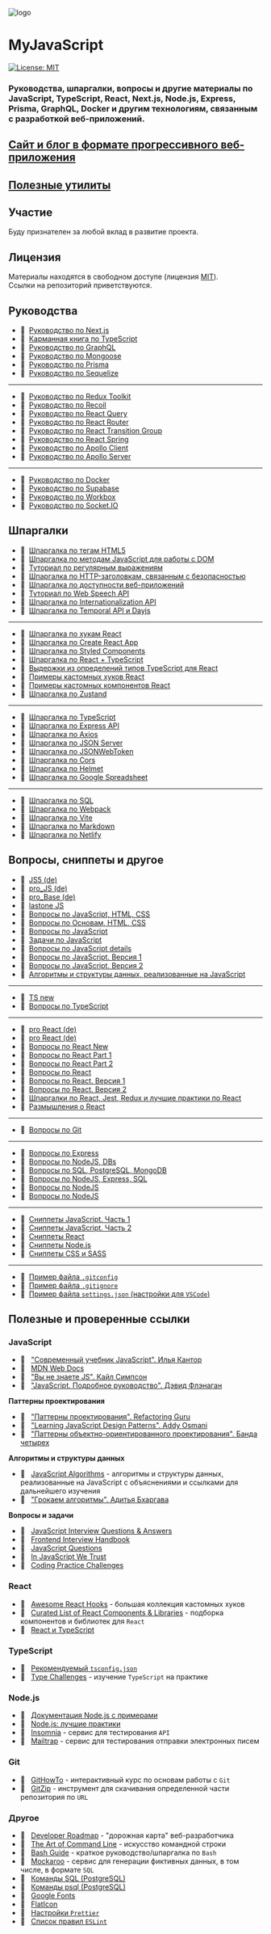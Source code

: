 ![logo](./static/img/js128.png)

# MyJavaScript

[![License: MIT](https://img.shields.io/badge/License-MIT-blue.svg)](https://opensource.org/licenses/MIT)

### Руководства, шпаргалки, вопросы и другие материалы по JavaScript, TypeScript, React, Next.js, Node.js, Express, Prisma, GraphQL, Docker и другим технологиям, связанным с разработкой веб-приложений.

## [Сайт и блог в формате прогрессивного веб-приложения](https://my-js.org)

## [Полезные утилиты](https://www.npmjs.com/package/@my-js/utils)

## Участие

Буду признателен за любой вклад в развитие проекта.

## Лицензия

Материалы находятся в свободном доступе (лицензия [MIT](LICENSE)).\
Ссылки на репозиторий приветствуются.

## Руководства

- :page_with_curl:&nbsp;&nbsp;[Руководство по Next.js](./docs/guide/nextjs.md)
- :page_with_curl:&nbsp;&nbsp;[Карманная книга по TypeScript](./docs/guide/ts.mdx)
- :page_with_curl:&nbsp;&nbsp;[Руководство по GraphQL](./docs/guide/graphql.md)
- :page_with_curl:&nbsp;&nbsp;[Руководство по Mongoose](./docs/guide/mongoose.md)
- :page_with_curl:&nbsp;&nbsp;[Руководство по Prisma](./docs/guide/prisma.md)
- :page_with_curl:&nbsp;&nbsp;[Руководство по Sequelize](./docs/guide/sequelize.md)

---

- :page_with_curl:&nbsp;&nbsp;[Руководство по Redux Toolkit](./docs/guide/redux-toolkit.md)
- :page_with_curl:&nbsp;&nbsp;[Руководство по Recoil](./docs/guide/recoil.md)
- :page_with_curl:&nbsp;&nbsp;[Руководство по React Query](./docs/guide/react-query.md)
- :page_with_curl:&nbsp;&nbsp;[Руководство по React Router](./docs/guide/react-router.md)
- :page_with_curl:&nbsp;&nbsp;[Руководство по React Transition Group](./docs/guide/react-transition-group.md)
- :page_with_curl:&nbsp;&nbsp;[Руководство по React Spring](./docs/guide/react-spring.md)
- :page_with_curl:&nbsp;&nbsp;[Руководство по Apollo Client](./docs/guide/apollo/client.md)
- :page_with_curl:&nbsp;&nbsp;[Руководство по Apollo Server](./docs/guide/apollo/server.md)

---

- :page_with_curl:&nbsp;&nbsp;[Руководство по Docker](./docs/guide/docker.md)
- :page_with_curl:&nbsp;&nbsp;[Руководство по Supabase](./docs/guide/supabase.md)
- :page_with_curl:&nbsp;&nbsp;[Руководство по Workbox](./docs/guide/wb/index.md)
- :page_with_curl:&nbsp;&nbsp;[Руководство по Socket.IO](./docs/guide/socket/index.md)

## Шпаргалки

- :memo:&nbsp;&nbsp;[Шпаргалка по тегам HTML5](./docs/cheatsheet/html5.md)
- :memo:&nbsp;&nbsp;[Шпаргалка по методам JavaScript для работы с DOM](./docs/cheatsheet/js-dom.md)
- :memo:&nbsp;&nbsp;[Туториал по регулярным выражениям](./docs/cheatsheet/regexp/index.md)
- :memo:&nbsp;&nbsp;[Шпаргалка по HTTP-заголовкам, связанным с безопасностью](./docs/cheatsheet/security-headers/index.md)
- :memo:&nbsp;&nbsp;[Шпаргалка по доступности веб-приложений](./docs/cheatsheet/web-accessibility/index.md)
- :memo:&nbsp;&nbsp;[Туториал по Web Speech API](./docs/cheatsheet/web-speech.md)
- :memo:&nbsp;&nbsp;[Шпаргалка по Internationalization API](./docs/cheatsheet/intl/index.md)
- :memo:&nbsp;&nbsp;[Шпаргалка по Temporal API и Dayjs](./docs/cheatsheet/temporal.md)

---

- :memo:&nbsp;&nbsp;[Шпаргалка по хукам React](./docs/cheatsheet/react-hooks.md)
- :memo:&nbsp;&nbsp;[Шпаргалка по Create React App](./docs/cheatsheet/create-react-app.md)
- :memo:&nbsp;&nbsp;[Шпаргалка по Styled Components](./docs/cheatsheet/styled-components.md)
- :memo:&nbsp;&nbsp;[Шпаргалка по React + TypeScript](./docs/cheatsheet/react-typescript.md)
- :memo:&nbsp;&nbsp;[Выдержки из определений типов TypeScript для React](./docs/cheatsheet/react-types.md)
- :memo:&nbsp;&nbsp;[Примеры кастомных хуков React](./docs/cheatsheet/custom-hooks.md)
- :memo:&nbsp;&nbsp;[Примеры кастомных компонентов React](./docs/cheatsheet/custom-components.md)
- :memo:&nbsp;&nbsp;[Шпаргалка по Zustand](./docs/cheatsheet/zustand.md)

---

- :memo:&nbsp;&nbsp;[Шпаргалка по TypeScript](./docs/cheatsheet/ts.md)
- :memo:&nbsp;&nbsp;[Шпаргалка по Express API](./docs/cheatsheet/express-api.md)
- :memo:&nbsp;&nbsp;[Шпаргалка по Axios](./docs/cheatsheet/axios.md)
- :memo:&nbsp;&nbsp;[Шпаргалка по JSON Server](./docs/cheatsheet/json-server/index.md)
- :memo:&nbsp;&nbsp;[Шпаргалка по JSONWebToken](./docs/cheatsheet/jsonwebtoken.md)
- :memo:&nbsp;&nbsp;[Шпаргалка по Cors](./docs/cheatsheet/cors.md)
- :memo:&nbsp;&nbsp;[Шпаргалка по Helmet](./docs/cheatsheet/helmet.md)
- :memo:&nbsp;&nbsp;[Шпаргалка по Google Spreadsheet](./docs/cheatsheet/google-spreadsheet.md)

---

- :memo:&nbsp;&nbsp;[Шпаргалка по SQL](./docs/cheatsheet/sql.md)
- :memo:&nbsp;&nbsp;[Шпаргалка по Webpack](./docs/cheatsheet/webpack.md)
- :memo:&nbsp;&nbsp;[Шпаргалка по Vite](./docs/cheatsheet/vite.md)
- :memo:&nbsp;&nbsp;[Шпаргалка по Markdown](./docs/cheatsheet/markdown.md)
- :memo:&nbsp;&nbsp;[Шпаргалка по Netlify](./docs/cheatsheet/netlify.md)

## Вопросы, сниппеты и другое

- :memo:&nbsp;&nbsp;[JS5 (de)](./docs/other/js5.md)
- :memo:&nbsp;&nbsp;[pro_JS (de)](./docs/other/proJS.md)
- :memo:&nbsp;&nbsp;[pro_Base (de)](./docs/other/proBase.md)
- :memo:&nbsp;&nbsp;[lastone JS](./docs/other/lastone.md)
- :memo:&nbsp;&nbsp;[Вопросы по JavaScript, HTML, CSS](./docs/other/jsnew.md)
- :memo:&nbsp;&nbsp;[Вопросы по Основам, HTML, CSS](./docs/other/jsdfebase.md)
- :memo:&nbsp;&nbsp;[Вопросы по JavaScript](./docs/other/jsfdsfamain.md)
- :memo:&nbsp;&nbsp;[Задачи по JavaScript](./docs/other/js-tasks-example.md)
- :memo:&nbsp;&nbsp;[Вопросы по JavaScript details ](./docs/other/javascriptQueue.md)
- :memo:&nbsp;&nbsp;[Вопросы по JavaScript. Версия 1](./docs/other/js-questions.md)
- :memo:&nbsp;&nbsp;[Вопросы по JavaScript. Версия 2](./docs/other/js-questions2.md)
- :memo:&nbsp;&nbsp;[Алгоритмы и структуры данных, реализованные на JavaScript](./docs/other/js-algorithms.md)

---

- :memo:&nbsp;&nbsp;[TS new](./docs/other/ts-queue.md)
- :memo:&nbsp;&nbsp;[Вопросы по TypeScript](./docs/other/ts.md)

---

- :memo:&nbsp;&nbsp;[pro React (de)](./docs/other/react5.md)
- :memo:&nbsp;&nbsp;[pro React (de)](./docs/other/proReact.md)
- :memo:&nbsp;&nbsp;[Вопросы по React New](./docs/other/rnew.md)
- :memo:&nbsp;&nbsp;[Вопросы по React Part 1](./docs/other/react-part-1.md)
- :memo:&nbsp;&nbsp;[Вопросы по React Part 2](./docs/other/react-part-2.md)
- :memo:&nbsp;&nbsp;[Вопросы по React](./docs/other/main.md)
- :memo:&nbsp;&nbsp;[Вопросы по React. Версия 1](./docs/other/react-questions.md)
- :memo:&nbsp;&nbsp;[Вопросы по React. Версия 2](./docs/other/react-questions2.md)
- :memo:&nbsp;&nbsp;[Шпаргалки по React, Jest, Redux и лучшие практики по React](./docs/other/best-practices.md)
- :page_facing_up:&nbsp;&nbsp;[Размышления о React](./docs/other/react-philosophies.md)

---

- :memo:&nbsp;&nbsp;[Вопросы по Git](./docs/other/git-commands.md)

---

- :memo:&nbsp;&nbsp;[Вопросы по Express](./docs/other/Express.md)
- :memo:&nbsp;&nbsp;[Вопросы по NodeJS, DBs](./docs/other/NodeJS-DBs.md)
- :memo:&nbsp;&nbsp;[Вопросы по SQL, PostgreSQL, MongoDB](./docs/other/sql_postgresql_mongodb.md)
- :memo:&nbsp;&nbsp;[Вопросы по NodeJS, Express, SQL](./docs/other/NodeJS-Express-SQL.md)
- :memo:&nbsp;&nbsp;[Вопросы по NodeJS](./docs/other/NodeJS-Interview-Questions.md)
- :memo:&nbsp;&nbsp;[Вопросы по NodeJS](./docs/other/NodeJS-Questions.md)

---

- :bookmark:&nbsp;&nbsp;[Сниппеты JavaScript. Часть 1](./docs/other/snippets-js.md)
- :bookmark:&nbsp;&nbsp;[Сниппеты JavaScript. Часть 2](./docs/other/snippets-js2.md)
- :bookmark:&nbsp;&nbsp;[Сниппеты React](./docs/other/snippets-react.md)
- :bookmark:&nbsp;&nbsp;[Сниппеты Node.js](./docs/other/snippets-node.md)
- :bookmark:&nbsp;&nbsp;[Сниппеты CSS и SASS](./docs/other/snippets-css.md)

---

- :floppy_disk:&nbsp;&nbsp;[Пример файла `.gitconfig`](./docs/other/gitconfig.md)
- :floppy_disk:&nbsp;&nbsp;[Пример файла `.gitignore`](./docs/other/gitignore.md)
- :floppy_disk:&nbsp;&nbsp;[Пример файла `settings.json` (настройки для `VSCode`)](./docs/other/settings.md)

## Полезные и проверенные ссылки

### JavaScript

- :link:&nbsp;&nbsp; ["Современный учебник JavaScript". Илья Кантор](https://learn.javascript.ru/)
- :link:&nbsp;&nbsp; [MDN Web Docs](https://developer.mozilla.org/ru/)
- :link:&nbsp;&nbsp; ["Вы не знаете JS". Кайл Симпсон](https://github.com/azat-io/you-dont-know-js-ru)
- :link:&nbsp;&nbsp; ["JavaScript. Подробное руководство". Дэвид Флэнаган](./docs/links/assets/definitive_guide.pdf)

__Паттерны проектирования__

- :link:&nbsp;&nbsp; ["Паттерны проектирования". Refactoring Guru](https://refactoring.guru/ru/design-patterns)
- :link:&nbsp;&nbsp; ["Learning JavaScript Design Patterns". Addy Osmani](https://addyosmani.com/resources/essentialjsdesignpatterns/book/)
- :link:&nbsp;&nbsp; ["Паттерны объектно-ориентированного проектирования". Банда четырех](./docs/links/assets/design_patterns.pdf)

__Алгоритмы и структуры данных__

- :link:&nbsp;&nbsp; [JavaScript Algorithms](https://github.com/trekhleb/javascript-algorithms) - алгоритмы и структуры данных, реализованные на JavaScript с объяснениями и ссылками для дальнейшего изучения
- :link:&nbsp;&nbsp; ["Грокаем алгоритмы". Адитья Бхаргава](./docs/links/assets/grokking_algorithms.pdf)

__Вопросы и задачи__

- :link:&nbsp;&nbsp; [JavaScript Interview Questions & Answers](https://github.com/sudheerj/javascript-interview-questions)
- :link:&nbsp;&nbsp; [Frontend Interview Handbook](https://github.com/yangshun/front-end-interview-handbook/)
- :link:&nbsp;&nbsp; [JavaScript Questions](https://github.com/lydiahallie/javascript-questions)
- :link:&nbsp;&nbsp; [In JavaScript We Trust](https://github.com/yeungon/In-JavaScript-we-trust)
- :link:&nbsp;&nbsp; [Coding Practice Challenges](https://edabit.com/challenges)

### React

- :link:&nbsp;&nbsp; [Awesome React Hooks](https://github.com/rehooks/awesome-react-hooks) - большая коллекция кастомных хуков
- :link:&nbsp;&nbsp; [Curated List of React Components & Libraries](https://github.com/brillout/awesome-react-components) - подборка компонентов и библиотек для `React`
- :link:&nbsp;&nbsp; [React и TypeScript](https://reactdev.ru/types/)

### TypeScript

- :link:&nbsp;&nbsp; [Рекомендуемый `tsconfig.json`](https://www.npmjs.com/package/@tsconfig/recommended)
- :link:&nbsp;&nbsp; [Type Challenges](https://github.com/type-challenges/type-challenges) - изучение `TypeScript` на практике

### Node.js

- :link:&nbsp;&nbsp; [Документация Node.js с примерами](https://nodejsdev.ru/doc/)
- :link:&nbsp;&nbsp; [Node.js: лучшие практики](https://github.com/goldbergyoni/nodebestpractices/blob/master/README.russian.md)
- :link:&nbsp;&nbsp; [Insomnia](https://insomnia.rest/download) - сервис для тестирования `API`
- :link:&nbsp;&nbsp; [Mailtrap](https://mailtrap.io/) - сервис для тестирования отправки электронных писем

### Git

- :link:&nbsp;&nbsp; [GitHowTo](https://githowto.com/ru) - интерактивный курс по основам работы с `Git`
- :link:&nbsp;&nbsp; [GitZip](http://kinolien.github.io/gitzip/) - инструмент для скачивания определенной части репозитория по `URL`

### Другое

- :link:&nbsp;&nbsp; [Developer Roadmap](https://github.com/kamranahmedse/developer-roadmap) - "дорожная карта" веб-разработчика
- :link:&nbsp;&nbsp; [The Art of Command Line](https://github.com/jlevy/the-art-of-command-line) - искусство командной строки
- :link:&nbsp;&nbsp; [Bash Guide](https://github.com/Idnan/bash-guide) - краткое руководство/шпаргалка по `Bash`
- :link:&nbsp;&nbsp; [Mockaroo](https://www.mockaroo.com/) - сервис для генерации фиктивных данных, в том числе, в формате `SQL`
- :link:&nbsp;&nbsp; [Команды SQL (PostgreSQL)](https://postgrespro.ru/docs/postgresql/13/sql-commands)
- :link:&nbsp;&nbsp; [Команды psql (PostgreSQL)](https://postgrespro.ru/docs/postgresql/13/app-psql)
- :link:&nbsp;&nbsp; [Google Fonts](https://fonts.google.com/)
- :link:&nbsp;&nbsp; [FlatIcon](https://www.flaticon.com/)
- :link:&nbsp;&nbsp; [Настройки `Prettier`](https://prettier.io/docs/en/options.html)
- :link:&nbsp;&nbsp; [Список правил `ESLint`](https://eslint.org/docs/rules/)

  
